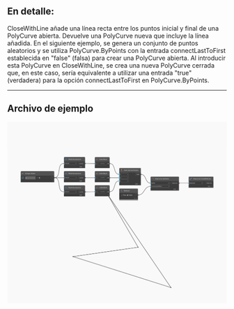 ## En detalle:
CloseWithLine añade una línea recta entre los puntos inicial y final de una PolyCurve abierta. Devuelve una PolyCurve nueva que incluye la línea añadida. En el siguiente ejemplo, se genera un conjunto de puntos aleatorios y se utiliza PolyCurve.ByPoints con la entrada connectLastToFirst establecida en "false" (falsa) para crear una PolyCurve abierta. Al introducir esta PolyCurve en CloseWithLine, se crea una nueva PolyCurve cerrada que, en este caso, sería equivalente a utilizar una entrada "true" (verdadera) para la opción connectLastToFirst en PolyCurve.ByPoints.
___
## Archivo de ejemplo

![CloseWithLine](./Autodesk.DesignScript.Geometry.PolyCurve.CloseWithLine_img.jpg)

